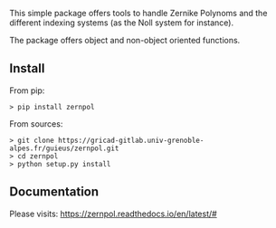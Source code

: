 
This simple package offers tools to handle Zernike Polynoms and the different indexing systems (as the
Noll system for instance).

The package offers object and non-object oriented functions. 




Install
-------

From pip:
    
    > pip install zernpol 
    
From sources:
    
    > git clone https://gricad-gitlab.univ-grenoble-alpes.fr/guieus/zernpol.git
    > cd zernpol 
    > python setup.py install 


Documentation 
-------------

Please visits: https://zernpol.readthedocs.io/en/latest/#




